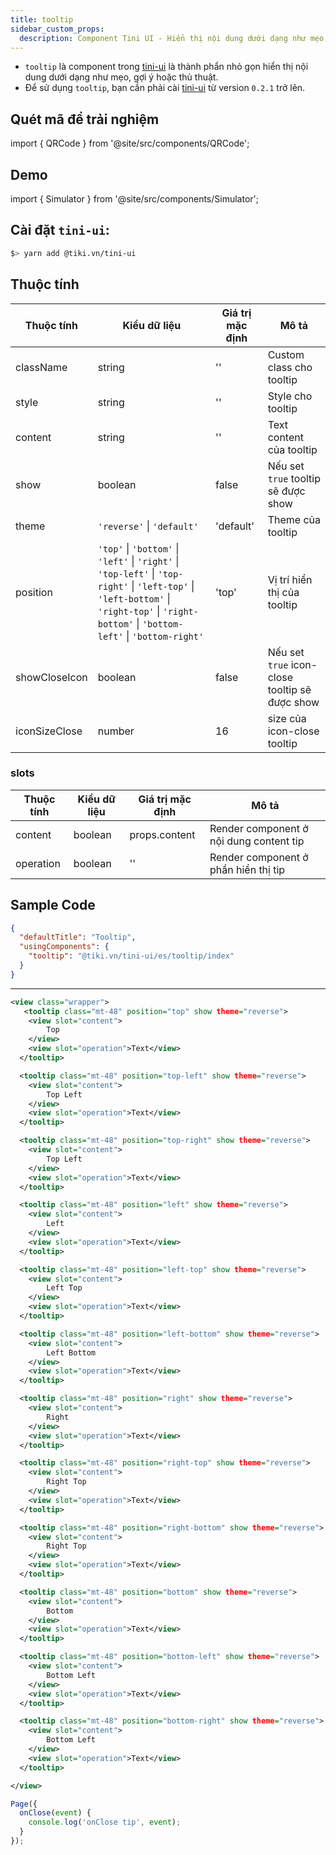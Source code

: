 ```yaml
---
title: tooltip
sidebar_custom_props:
  description: Component Tini UI - Hiển thị nội dung dưới dạng như mẹo, gợi ý hoặc thủ thuật
---
```


- `tooltip` là component trong [tini-ui](https://www.npmjs.com/package/@tiki.vn/tini-ui) là thành phẩn nhỏ gọn hiển thị nội dung dưới dạng như mẹo, gợi ý hoặc thủ thuật.
- Để sử dụng `tooltip`, bạn cần phải cài [tini-ui](https://www.npmjs.com/package/@tiki.vn/tini-ui) từ version `0.2.1` trở lên.

## Quét mã để trải nghiệm

import { QRCode } from '@site/src/components/QRCode';

<QRCode page="pages/component/advance/form/tooltip/index" />

## Demo

import { Simulator } from '@site/src/components/Simulator';

<Simulator page="pages/component/advance/form/tooltip/index" />

## Cài đặt `tini-ui`:

```bash
$> yarn add @tiki.vn/tini-ui
```

## Thuộc tính

| Thuộc tính    | Kiểu dữ liệu                                                                                                                                                                                   | Giá trị mặc định | Mô tả                                          |
| ------------- | ---------------------------------------------------------------------------------------------------------------------------------------------------------------------------------------------- | ---------------- | ---------------------------------------------- |
| className     | string                                                                                                                                                                                         | ''               | Custom class cho tooltip                       |
| style         | string                                                                                                                                                                                         | ''               | Style cho tooltip                              |
| content       | string                                                                                                                                                                                         | ''               | Text content của tooltip                       |
| show          | boolean                                                                                                                                                                                        | false            | Nếu set `true` tooltip sẽ được show            |
| theme         | `'reverse'` \| `'default'`                                                                                                                                                                     | 'default'        | Theme của tooltip                              |
| position      | `'top'` \| `'bottom'` \| `'left'` \| `'right'` \| `'top-left'` \| `'top-right'` \| `'left-top'` \| `'left-bottom'` \| `'right-top'` \| `'right-bottom'` \| `'bottom-left'` \| `'bottom-right'` | 'top'            | Vị trí hiển thị của tooltip                    |
| showCloseIcon | boolean                                                                                                                                                                                        | false            | Nếu set `true` icon-close tooltip sẽ được show |
| iconSizeClose | number                                                                                                                                                                                         | 16               | size của icon-close tooltip                    |

### slots

| Thuộc tính | Kiểu dữ liệu | Giá trị mặc định | Mô tả                                   |
| ---------- | ------------ | ---------------- | --------------------------------------- |
| content    | boolean      | props.content    | Render component ở nội dung content tip |
| operation  | boolean      | ''               | Render component ở phần hiển thị tip    |

## Sample Code

```json title=index.json
{
  "defaultTitle": "Tooltip",
  "usingComponents": {
    "tooltip": "@tiki.vn/tini-ui/es/tooltip/index"
  }
}
```

---

```xml title=index.txml
<view class="wrapper">
   <tooltip class="mt-48" position="top" show theme="reverse">
    <view slot="content">
        Top
    </view>
    <view slot="operation">Text</view>
  </tooltip>

  <tooltip class="mt-48" position="top-left" show theme="reverse">
    <view slot="content">
        Top Left
    </view>
    <view slot="operation">Text</view>
  </tooltip>

  <tooltip class="mt-48" position="top-right" show theme="reverse">
    <view slot="content">
        Top Left
    </view>
    <view slot="operation">Text</view>
  </tooltip>

  <tooltip class="mt-48" position="left" show theme="reverse">
    <view slot="content">
        Left
    </view>
    <view slot="operation">Text</view>
  </tooltip>

  <tooltip class="mt-48" position="left-top" show theme="reverse">
    <view slot="content">
        Left Top
    </view>
    <view slot="operation">Text</view>
  </tooltip>

  <tooltip class="mt-48" position="left-bottom" show theme="reverse">
    <view slot="content">
        Left Bottom
    </view>
    <view slot="operation">Text</view>
  </tooltip>

  <tooltip class="mt-48" position="right" show theme="reverse">
    <view slot="content">
        Right
    </view>
    <view slot="operation">Text</view>
  </tooltip>

  <tooltip class="mt-48" position="right-top" show theme="reverse">
    <view slot="content">
        Right Top
    </view>
    <view slot="operation">Text</view>
  </tooltip>

  <tooltip class="mt-48" position="right-bottom" show theme="reverse">
    <view slot="content">
        Right Top
    </view>
    <view slot="operation">Text</view>
  </tooltip>

  <tooltip class="mt-48" position="bottom" show theme="reverse">
    <view slot="content">
        Bottom
    </view>
    <view slot="operation">Text</view>
  </tooltip>

  <tooltip class="mt-48" position="bottom-left" show theme="reverse">
    <view slot="content">
        Bottom Left
    </view>
    <view slot="operation">Text</view>
  </tooltip>

  <tooltip class="mt-48" position="bottom-right" show theme="reverse">
    <view slot="content">
        Bottom Left
    </view>
    <view slot="operation">Text</view>
  </tooltip>

</view>
```

```js title=index.js
Page({
  onClose(event) {
    console.log('onClose tip', event);
  }
});
```
